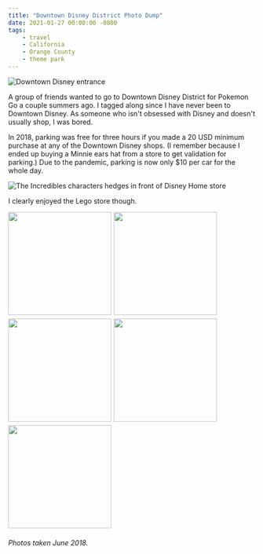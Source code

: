 ```yaml
---
title: "Downtown Disney District Photo Dump"
date: 2021-01-27 00:00:00 -0800
tags:
    - travel
    - California
    - Orange County
    - theme park
---
```


![Downtown Disney entrance](https://i.imgur.com/RAR31hg.jpg)

A group of friends wanted to go to Downtown Disney District for Pokemon Go a couple summers ago. I tagged along since I have never been to Downtown Disney. As someone who isn't obsessed with Disney and doesn't usually shop, I was bored.

In 2018, parking was free for three hours if you made a 20 USD minimum purchase at any of the Downtown Disney shops. (I remember because I ended up buying a Minnie ears hat from a store to get validation for parking.) Due to the pandemic, parking is now only $10 per car for the whole day.

![The Incredibles characters hedges in front of Disney Home store](https://i.imgur.com/3iQ8aVX.jpg)

I clearly enjoyed the Lego store though.

<img style="float:left;height:15em;margin-right:1%;margin-bottom:.5em;" src="https://i.imgur.com/yNJlehB.jpg" />
<img style="float:left;height:15em;margin-right:1%;margin-bottom:.5em;" src="https://i.imgur.com/XktjLhD.jpg" />
<img style="float:left;height:15em;margin-right:1%;margin-bottom:.5em;" src="https://i.imgur.com/eycLTc8.jpg" />
<img style="float:left;height:15em;margin-right:1%;margin-bottom:.5em;" src="https://i.imgur.com/uXLWs9r.jpg" />
<img style="float:left;height:15em;margin-right:1%;margin-bottom:.5em;" src="https://i.imgur.com/eqMBaa1.jpg" />

<div style="clear: both;"></div>

*Photos taken June 2018.*
